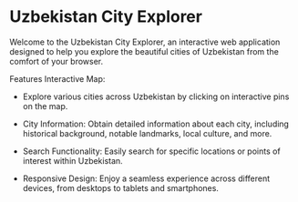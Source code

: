 # Uzbekistan City Explorer
Welcome to the Uzbekistan City Explorer, an interactive web application designed to help you explore the beautiful cities of Uzbekistan from the comfort of your browser.

Features
Interactive Map: 
 - Explore various cities across Uzbekistan by clicking on interactive pins on the map.

 - City Information: Obtain detailed information about each city, including historical background, notable landmarks, local culture, and more.

 - Search Functionality: Easily search for specific locations or points of interest within Uzbekistan.

 - Responsive Design: Enjoy a seamless experience across different devices, from desktops to tablets and smartphones.
